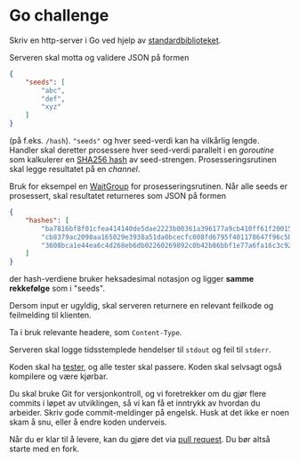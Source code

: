 Go challenge
============

Skriv en http-server i Go ved hjelp av [standardbiblioteket](https://pkg.go.dev/std).

Serveren skal motta og validere JSON på formen

```json
{
    "seeds": [
        "abc",
        "def",
        "xyz"
    ]
}
```

(på f.eks. `/hash`). `"seeds"` og hver seed-verdi kan ha vilkårlig lengde. Handler skal deretter prosessere hver seed-verdi parallelt i en _goroutine_ som kalkulerer en [SHA256 hash](https://pkg.go.dev/crypto/sha256) av seed-strengen. Prosesseringsrutinen skal legge resultatet på en _channel_.

Bruk for eksempel en [WaitGroup](https://pkg.go.dev/sync#WaitGroup) for prosesseringsrutinen. Når alle seeds er prosessert, skal resultatet returneres som JSON på formen

```json
{
    "hashes": [
        "ba7816bf8f01cfea414140de5dae2223b00361a396177a9cb410ff61f20015ad",
        "cb8379ac2098aa165029e3938a51da0bcecfc008fd6795f401178647f96c5b34",
        "3608bca1e44ea6c4d268eb6db02260269892c0b42b86bbf1e77a6fa16c3c9282"
    ]
}
```

der hash-verdiene bruker heksadesimal notasjon og ligger **samme rekkefølge** som i "seeds".

Dersom input er ugyldig, skal serveren returnere en relevant feilkode og feilmelding til klienten.

Ta i bruk relevante headere, som `Content-Type`.

Serveren skal logge tidsstemplede hendelser til `stdout` og feil til `stderr`.

Koden skal ha [tester](https://pkg.go.dev/testing), og alle tester skal passere. Koden skal selvsagt også kompilere og være kjørbar.

Du skal bruke Git for versjonkontroll, og vi foretrekker om du gjør flere commits i løpet av utviklingen, så vi kan få et inntrykk av hvordan du arbeider. Skriv gode commit-meldinger på engelsk. Husk at det ikke er noen skam å snu, eller å endre koden underveis.

Når du er klar til å levere, kan du gjøre det via [pull request](https://github.com/protojour/go-challenge/pulls). Du bør altså starte med en fork.

